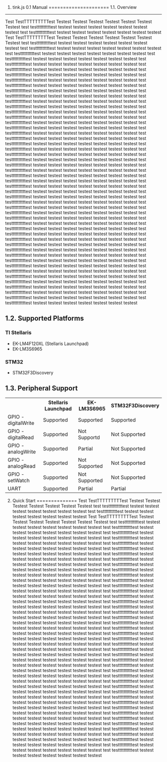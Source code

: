 1. tink.js 0.1 Manual
=====================
1.1. Overview
-------------
Test TestTTTTTTTTTest Testest Testest Testest Testest Testest Testest Testest
test testtttttttttest testest testest testest testest testest testest testest
test testtttttttttest testest testest testest testest testest testest testest
Test TestTTTTTTTTTest Testest Testest Testest Testest Testest Testest Testest
test testtttttttttest testest testest testest testest testest testest testest
test testtttttttttest testest testest testest testest testest testest testest
test testtttttttttest testest testest testest testest testest testest testest
test testtttttttttest testest testest testest testest testest testest testest
test testtttttttttest testest testest testest testest testest testest testest
test testtttttttttest testest testest testest testest testest testest testest
test testtttttttttest testest testest testest testest testest testest testest
test testtttttttttest testest testest testest testest testest testest testest
test testtttttttttest testest testest testest testest testest testest testest
test testtttttttttest testest testest testest testest testest testest testest
test testtttttttttest testest testest testest testest testest testest testest
test testtttttttttest testest testest testest testest testest testest testest
test testtttttttttest testest testest testest testest testest testest testest
test testtttttttttest testest testest testest testest testest testest testest
test testtttttttttest testest testest testest testest testest testest testest
test testtttttttttest testest testest testest testest testest testest testest
test testtttttttttest testest testest testest testest testest testest testest
test testtttttttttest testest testest testest testest testest testest testest
test testtttttttttest testest testest testest testest testest testest testest
test testtttttttttest testest testest testest testest testest testest testest
test testtttttttttest testest testest testest testest testest testest testest
test testtttttttttest testest testest testest testest testest testest testest
test testtttttttttest testest testest testest testest testest testest testest
test testtttttttttest testest testest testest testest testest testest testest
test testtttttttttest testest testest testest testest testest testest testest
test testtttttttttest testest testest testest testest testest testest testest
test testtttttttttest testest testest testest testest testest testest testest
test testtttttttttest testest testest testest testest testest testest testest
test testtttttttttest testest testest testest testest testest testest testest
test testtttttttttest testest testest testest testest testest testest testest
test testtttttttttest testest testest testest testest testest testest testest
test testtttttttttest testest testest testest testest testest testest testest
test testtttttttttest testest testest testest testest testest testest testest
test testtttttttttest testest testest testest testest testest testest testest
test testtttttttttest testest testest testest testest testest testest testest
test testtttttttttest testest testest testest testest testest testest testest
test testtttttttttest testest testest testest testest testest testest testest
test testtttttttttest testest testest testest testest testest testest testest
test testtttttttttest testest testest testest testest testest testest testest
test testtttttttttest testest testest testest testest testest testest testest
test testtttttttttest testest testest testest testest testest testest testest
test testtttttttttest testest testest testest testest testest testest testest
test testtttttttttest testest testest testest testest testest testest testest
test testtttttttttest testest testest testest testest testest testest testest
test testtttttttttest testest testest testest testest testest testest testest
test testtttttttttest testest testest testest testest testest testest testest
test testtttttttttest testest testest testest testest testest testest testest
test testtttttttttest testest testest testest testest testest testest testest
test testtttttttttest testest testest testest testest testest testest testest
test testtttttttttest testest testest testest testest testest testest testest

1.2. Supported Platforms
------------------------
### TI Stellaris ###
* EK-LM4F120XL (Stellaris Launchpad)
* EK-LM3S6965

### STM32 ###
* STM32F3Discovery

1.3. Peripheral Support
-----------------------

<table class="table table-bordered table-condensed">
<tbody>
  <tr>
    <th></th>
    <th>Stellaris Launchpad</th>
    <th>EK-LM3S6965</th>
    <th>STM32F3Discovery</th>
  </tr>
  <tr>
    <td>GPIO - digitalWrite</td>
    <td>Supported</td>
    <td>Supported</td>
    <td>Supported</td>
  <tr>
  <tr>
    <td>GPIO - digitalRead</td>
    <td>Supported</td>
    <td>Not Supportd</td>
    <td>Not Supported</td>
  <tr>
  <tr>
    <td>GPIO - analogWrite</td>
    <td>Supported</td>
    <td>Partial</td>
    <td>Not Supported</td>
  <tr>
  <tr>
    <td>GPIO - analogRead</td>
    <td>Supported</td>
    <td>Not Supported</td>
    <td>Not Supported</td>
  <tr>
  <tr>
    <td>GPIO - setWatch</td>
    <td>Supported</td>
    <td>Not Supported</td>
    <td>Not Supported</td>
  <tr>
  <tr>
    <td>UART</td>
    <td>Supported</td>
    <td>Partial</td>
    <td>Partial</td>
  <tr>
  </tbody>
</table>

2. Quick Start
==============
Test TestTTTTTTTTTest Testest Testest Testest Testest Testest Testest Testest
test testtttttttttest testest testest testest testest testest testest testest
test testtttttttttest testest testest testest testest testest testest testest
Test TestTTTTTTTTTest Testest Testest Testest Testest Testest Testest Testest
test testtttttttttest testest testest testest testest testest testest testest
test testtttttttttest testest testest testest testest testest testest testest
test testtttttttttest testest testest testest testest testest testest testest
test testtttttttttest testest testest testest testest testest testest testest
test testtttttttttest testest testest testest testest testest testest testest
test testtttttttttest testest testest testest testest testest testest testest
test testtttttttttest testest testest testest testest testest testest testest
test testtttttttttest testest testest testest testest testest testest testest
test testtttttttttest testest testest testest testest testest testest testest
test testtttttttttest testest testest testest testest testest testest testest
test testtttttttttest testest testest testest testest testest testest testest
test testtttttttttest testest testest testest testest testest testest testest
test testtttttttttest testest testest testest testest testest testest testest
test testtttttttttest testest testest testest testest testest testest testest
test testtttttttttest testest testest testest testest testest testest testest
test testtttttttttest testest testest testest testest testest testest testest
test testtttttttttest testest testest testest testest testest testest testest
test testtttttttttest testest testest testest testest testest testest testest
test testtttttttttest testest testest testest testest testest testest testest
test testtttttttttest testest testest testest testest testest testest testest
test testtttttttttest testest testest testest testest testest testest testest
test testtttttttttest testest testest testest testest testest testest testest
test testtttttttttest testest testest testest testest testest testest testest
test testtttttttttest testest testest testest testest testest testest testest
test testtttttttttest testest testest testest testest testest testest testest
test testtttttttttest testest testest testest testest testest testest testest
test testtttttttttest testest testest testest testest testest testest testest
test testtttttttttest testest testest testest testest testest testest testest
test testtttttttttest testest testest testest testest testest testest testest
test testtttttttttest testest testest testest testest testest testest testest
test testtttttttttest testest testest testest testest testest testest testest
test testtttttttttest testest testest testest testest testest testest testest
test testtttttttttest testest testest testest testest testest testest testest
test testtttttttttest testest testest testest testest testest testest testest
test testtttttttttest testest testest testest testest testest testest testest
test testtttttttttest testest testest testest testest testest testest testest
test testtttttttttest testest testest testest testest testest testest testest
test testtttttttttest testest testest testest testest testest testest testest
test testtttttttttest testest testest testest testest testest testest testest
test testtttttttttest testest testest testest testest testest testest testest
test testtttttttttest testest testest testest testest testest testest testest
test testtttttttttest testest testest testest testest testest testest testest
test testtttttttttest testest testest testest testest testest testest testest
test testtttttttttest testest testest testest testest testest testest testest
